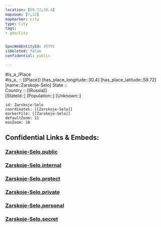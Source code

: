 ```yaml
---
location: [59.72,30.4] 
mapzoom: [7,12] 
mapmarker: city 
type: City
tags:
- geo/City


SpocWebEntityId: 35791
isDeleted: false
confidential: public

---
```

#is_a_/Place  
#is_a_ :: [[Place]] 
[has_place_longitude::30.4] 
[has_place_latitude::59.72] 
[name::Zarskoje-Selo] 
State ::  
Country :: [[Russia]]  
[StateId::] 
[Population::] 
[Unknown::] 


```leaflet
id: Zarskoje-Selo
coordinates: [[Zarskoje-Selo]] 
markerFile: [[Zarskoje-Selo]] 
defaultZoom: 11 
maxZoom: 18
```


## Confidential Links & Embeds: 

### [Zarskoje-Selo.public](/_public/\Earth\Continent\Europe\Europe~East\Russia\Russia~NorthWest\St.Petersburg,City\CityZarskoje-Selo.public.md) 

### [Zarskoje-Selo.internal](/_internal/\Earth\Continent\Europe\Europe~East\Russia\Russia~NorthWest\St.Petersburg,City\CityZarskoje-Selo.internal.md) 

### [Zarskoje-Selo.protect](/_protect/\Earth\Continent\Europe\Europe~East\Russia\Russia~NorthWest\St.Petersburg,City\CityZarskoje-Selo.protect.md) 

### [Zarskoje-Selo.private](/_private/\Earth\Continent\Europe\Europe~East\Russia\Russia~NorthWest\St.Petersburg,City\CityZarskoje-Selo.private.md) 

### [Zarskoje-Selo.personal](/_personal/\Earth\Continent\Europe\Europe~East\Russia\Russia~NorthWest\St.Petersburg,City\CityZarskoje-Selo.personal.md) 

### [Zarskoje-Selo.secret](/_secret/\Earth\Continent\Europe\Europe~East\Russia\Russia~NorthWest\St.Petersburg,City\CityZarskoje-Selo.secret.md)

